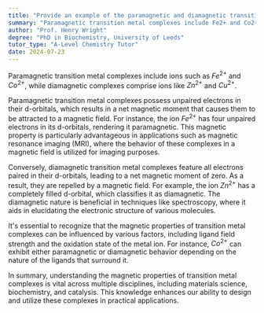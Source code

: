 ```yaml
---
title: "Provide an example of the paramagnetic and diamagnetic transition metal complexes"
summary: "Paramagnetic transition metal complexes include Fe2+ and Co2+, while diamagnetic complexes include Zn2+ and Cu2+."
author: "Prof. Henry Wright"
degree: "PhD in Biochemistry, University of Leeds"
tutor_type: "A-Level Chemistry Tutor"
date: 2024-07-23
---
```


Paramagnetic transition metal complexes include ions such as $Fe^{2+}$ and $Co^{2+}$, while diamagnetic complexes comprise ions like $Zn^{2+}$ and $Cu^{2+}$.

Paramagnetic transition metal complexes possess unpaired electrons in their d-orbitals, which results in a net magnetic moment that causes them to be attracted to a magnetic field. For instance, the ion $Fe^{2+}$ has four unpaired electrons in its d-orbitals, rendering it paramagnetic. This magnetic property is particularly advantageous in applications such as magnetic resonance imaging (MRI), where the behavior of these complexes in a magnetic field is utilized for imaging purposes.

Conversely, diamagnetic transition metal complexes feature all electrons paired in their d-orbitals, leading to a net magnetic moment of zero. As a result, they are repelled by a magnetic field. For example, the ion $Zn^{2+}$ has a completely filled d-orbital, which classifies it as diamagnetic. The diamagnetic nature is beneficial in techniques like spectroscopy, where it aids in elucidating the electronic structure of various molecules.

It's essential to recognize that the magnetic properties of transition metal complexes can be influenced by various factors, including ligand field strength and the oxidation state of the metal ion. For instance, $Co^{2+}$ can exhibit either paramagnetic or diamagnetic behavior depending on the nature of the ligands that surround it.

In summary, understanding the magnetic properties of transition metal complexes is vital across multiple disciplines, including materials science, biochemistry, and catalysis. This knowledge enhances our ability to design and utilize these complexes in practical applications.
    